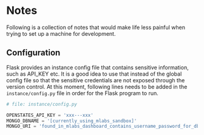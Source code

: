 # Notes
Following is a collection of notes that would make life less painful when
trying to set up a machine for development.

## Configuration 
Flask provides an instance config file that contains sensitive information,
such as API_KEY etc. It is a good idea to use that instead of the global 
config file so that the sensitive credentials are not exposed through the
version control. At this moment, following lines needs to be added in the
`instance/config.py` file in order for the Flask program to run.

```python
# file: instance/config.py

OPENSTATES_API_KEY = 'xxx---xxx'
MONGO_DBNAME = '[currently_using_mlabs_sandbox]'
MONGO_URI = 'found_in_mlabs_dashboard_contains_username_password_for_db'
```
